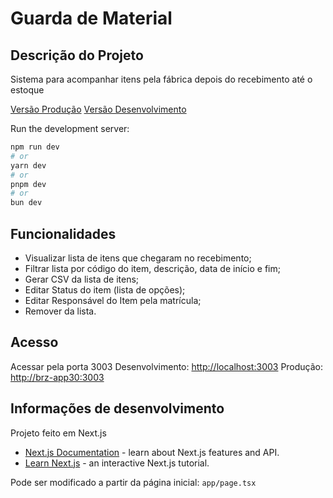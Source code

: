 # Guarda de Material

## Descrição do Projeto
<p >Sistema para acompanhar itens pela fábrica depois do recebimento até o estoque</p>

[Versão Produção](http://brz-app30:3003/api/versao)
[Versão Desenvolvimento](http://localhost:3003/api/versao)

Run the development server:

```bash
npm run dev
# or
yarn dev
# or
pnpm dev
# or
bun dev
```

## Funcionalidades
- Visualizar lista de itens que chegaram no recebimento;
- Filtrar lista por código do item, descrição, data de início e fim;
- Gerar CSV da lista de itens;
- Editar Status do item (lista de opções);
- Editar Responsável do Item pela matrícula;
- Remover da lista.

## Acesso
Acessar pela porta 3003 
Desenvolvimento: [http://localhost:3003](http://localhost:3003)
Produção: [http://brz-app30:3003](http://brz-app30:3003)


## Informações de desenvolvimento
Projeto feito em Next.js
- [Next.js Documentation](https://nextjs.org/docs) - learn about Next.js features and API.
- [Learn Next.js](https://nextjs.org/learn) - an interactive Next.js tutorial.

Pode ser modificado a partir da página inicial: `app/page.tsx`

